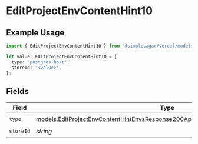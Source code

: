# EditProjectEnvContentHint10

## Example Usage

```typescript
import { EditProjectEnvContentHint10 } from "@simplesagar/vercel/models/editprojectenvop.js";

let value: EditProjectEnvContentHint10 = {
  type: "postgres-host",
  storeId: "<value>",
};
```

## Fields

| Field                                                                                                                                                                        | Type                                                                                                                                                                         | Required                                                                                                                                                                     | Description                                                                                                                                                                  |
| ---------------------------------------------------------------------------------------------------------------------------------------------------------------------------- | ---------------------------------------------------------------------------------------------------------------------------------------------------------------------------- | ---------------------------------------------------------------------------------------------------------------------------------------------------------------------------- | ---------------------------------------------------------------------------------------------------------------------------------------------------------------------------- |
| `type`                                                                                                                                                                       | [models.EditProjectEnvContentHintEnvsResponse200ApplicationJSONResponseBody110Type](../models/editprojectenvcontenthintenvsresponse200applicationjsonresponsebody110type.md) | :heavy_check_mark:                                                                                                                                                           | N/A                                                                                                                                                                          |
| `storeId`                                                                                                                                                                    | *string*                                                                                                                                                                     | :heavy_check_mark:                                                                                                                                                           | N/A                                                                                                                                                                          |